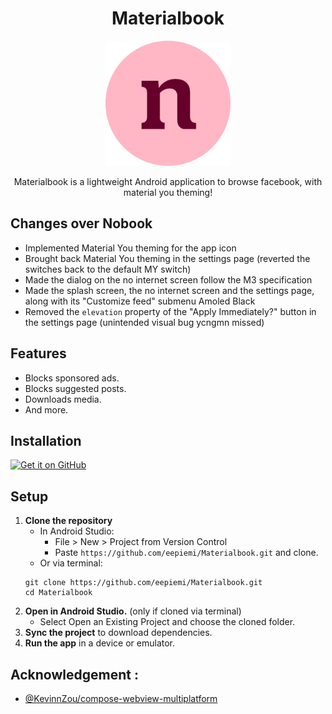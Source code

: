 <h1 align=center>
    Materialbook
</h1>
<p align="center">
  <img src='images/materialbook_github_cover.png' height='200' alt="materialbook_cover">
</p>

<div align="center">Materialbook is a lightweight Android application to browse facebook, with material you theming!</div>

## Changes over Nobook

*  Implemented Material You theming for the app icon
*  Brought back Material You theming in the settings page (reverted the switches back to the default MY switch)
*  Made the dialog on the no internet screen follow the M3 specification
*  Made the splash screen, the no internet screen and the settings page, along with its "Customize feed" submenu Amoled Black
*  Removed the ```elevation``` property of the "Apply Immediately?" button in the settings page (unintended visual bug ycngmn missed)

## Features

*  Blocks sponsored ads.
*  Blocks suggested posts.
*  Downloads media.
*  And more.

## Installation

[<img src='images/get-it-on-github.png' alt='Get it on GitHub' height = "90">](https://github.com/eepiemi/Materialbook/releases/latest)

## Setup

1.  **Clone the repository**
    * In Android Studio:
      * File > New > Project from Version Control
      * Paste `https://github.com/eepiemi/Materialbook.git` and clone.
    * Or via terminal: 
    ```
    git clone https://github.com/eepiemi/Materialbook.git
    cd Materialbook
    ``` 
2.  **Open in Android Studio.** (only if cloned via terminal)
    * Select Open an Existing Project and choose the cloned folder.
3.  **Sync the project** to download dependencies.
4.  **Run the app** in a device or emulator.

## Acknowledgement :
* [@KevinnZou/compose-webview-multiplatform](https://github.com/KevinnZou/compose-webview-multiplatform)  
